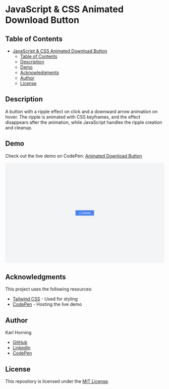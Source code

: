 # JavaScript & CSS Animated Download Button

## Table of Contents

- [JavaScript \& CSS Animated Download Button](#javascript--css-animated-download-button)
  - [Table of Contents](#table-of-contents)
  - [Description](#description)
  - [Demo](#demo)
  - [Acknowledgments](#acknowledgments)
  - [Author](#author)
  - [License](#license)

## Description

A button with a ripple effect on click and a downward arrow animation on hover. The ripple is animated with CSS keyframes, and the effect disappears after the animation, while JavaScript handles the ripple creation and cleanup.

## Demo

Check out the live demo on CodePen: [Animated Download Button](https://codepen.io/karlhorning/pen/gOErPxg)

![Preview Image](./src/img/preview.png)

## Acknowledgments

This project uses the following resources:

- [Tailwind CSS](https://tailwindcss.com/) - Used for styling
- [CodePen](https://codepen.io/) - Hosting the live demo

## Author

Karl Horning

- [GitHub](https://github.com/Karl-Horning/)
- [LinkedIn](https://www.linkedin.com/in/karl-horning/)
- [CodePen](https://codepen.io/karlhorning)

## License

This repository is licensed under the [MIT License](LICENSE).
